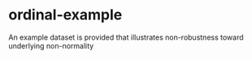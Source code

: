 # ordinal-example
An example dataset is provided that illustrates non-robustness toward underlying non-normality

